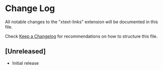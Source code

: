 # Change Log

All notable changes to the "xtext-links" extension will be documented in this file.

Check [Keep a Changelog](http://keepachangelog.com/) for recommendations on how to structure this file.

## [Unreleased]

- Initial release